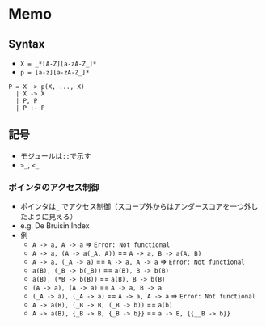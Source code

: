 # Memo

## Syntax
- `X = _*[A-Z][a-zA-Z_]*`
- `p = [a-z][a-zA-Z_]*`

```
P = X -> p(X, ..., X)
  | X -> X
  | P, P
  | P :- P
```

## 記号
- モジュールは`::`で示す
- `>_`, `<_`

### ポインタのアクセス制御
- ポインタは`_` でアクセス制御（スコープ外からはアンダースコアを一つ外したように見える）
- e.g. De Bruisin Index
- 例
  - `A -> a, A -> a` => `Error: Not functional`
  - `A -> a, (A -> a(_A, A))` == `A -> a, B -> a(A, B)`
  - `A -> a, (_A -> a)` == `A -> a, A -> a` => `Error: Not functional` 
  - `a(B), (_B -> b(_B))` == `a(B), B -> b(B)` 
  - `a(B), (*B -> b(B))` == `a(B), B -> b(B)`
  - `(A -> a), (A -> a)` == `A -> a, B -> a`
  - `(_A -> a), (_A -> a)` == `A -> a, A -> a` => `Error: Not functional` 
  - `A -> a(B), (_B -> B, (_B -> b))` == `a(b)`
  - `A -> a(B), {_B -> B, {_B -> b}}` == `a -> B, {{__B -> b}}`

 
 
